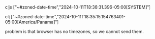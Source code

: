 
cljs
["~#zoned-date-time","2024-10-11T18:36:31.396-05:00[SYSTEM]"]

clj
["~#zoned-date-time","2024-10-11T18:35:15.154763401-05:00[America/Panama]"]



problem is that browser has no timezones, so we cannot send them.